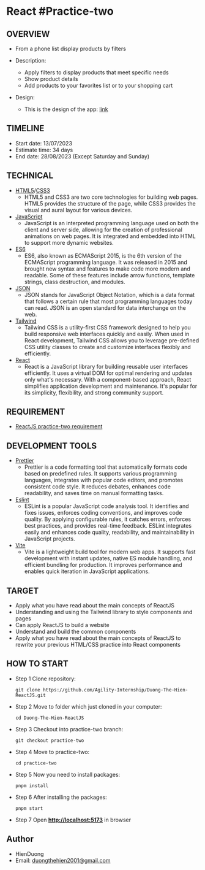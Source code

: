 # React #Practice-two

## OVERVIEW

* From a phone list display products by filters
* Description:
  * Apply filters to display products that meet specific needs
  * Show product details
  * Add products to your favorites list or to your shopping cart

* Design:
  * This is the design of the app: [link](https://drive.google.com/file/d/1XpJmiGw6D0fnW-4didAcc8v_aNNGkc4J/view?usp=drive_link)

## TIMELINE

* Start date: 13/07/2023
* Estimate time: 34 days
* End date: 28/08/2023 (Except Saturday and Sunday)

## TECHNICAL

* [HTML5](https://developer.mozilla.org/en-US/docs/Web/HTML)/[CSS3](https://developer.mozilla.org/en-US/docs/Web/CSS)
  * HTML5 and CSS3 are two core technologies for building web pages. HTML5 provides the structure of the page, while CSS3 provides the visual and aural layout for various devices.
* [JavaScript](https://developer.mozilla.org/en-US/docs/Web/JavaScript)
  * JavaScript is an interpreted programming language used on both the client and server side, allowing for the creation of professional animations on web pages. It is integrated and embedded into HTML to support more dynamic websites.
* [ES6](http://es6-features.org/)
  * ES6, also known as ECMAScript 2015, is the 6th version of the ECMAScript programming language. It was released in 2015 and brought new syntax and features to make code more modern and readable. Some of these features include arrow functions, template strings, class destruction, and modules.
* [JSON](https://www.w3schools.com/js/js_json_intro.asp)
  * JSON stands for JavaScript Object Notation, which is a data format that follows a certain rule that most programming languages today can read. JSON is an open standard for data interchange on the web.
* [Tailwind](https://tailwindui.com/documentation)
  * Tailwind CSS is a utility-first CSS framework designed to help you build responsive web interfaces quickly and easily. When used in React development, Tailwind CSS allows you to leverage pre-defined CSS utility classes to create and customize interfaces flexibly and efficiently.
* [React](https://react.dev/learn)
  * React is a JavaScript library for building reusable user interfaces efficiently. It uses a virtual DOM for optimal rendering and updates only what's necessary. With a component-based approach, React simplifies application development and maintenance. It's popular for its simplicity, flexibility, and strong community support.

## REQUIREMENT

* [ReactJS practice-two requirement](https://docs.google.com/document/d/1ZCogaucL-Z2-EVmqUwiXiMQwaLJOASPHnB4x4YbZq98/edit#heading=h.wn1dmnyf0s8c)

## DEVELOPMENT TOOLS

* [Prettier](https://docs.google.com/document/d/1MF8DaLU2YsnOjFPMEMo7l8BASeBk6MHj2dXO-IhWXag/edit#heading=h.wn1dmnyf0s8c)
  * Prettier is a code formatting tool that automatically formats code based on predefined rules. It supports various programming languages, integrates with popular code editors, and promotes consistent code style. It reduces debates, enhances code readability, and saves time on manual formatting tasks.
* [Eslint](https://eslint.org/)
  * ESLint is a popular JavaScript code analysis tool. It identifies and fixes issues, enforces coding conventions, and improves code quality. By applying configurable rules, it catches errors, enforces best practices, and provides real-time feedback. ESLint integrates easily and enhances code quality, readability, and maintainability in JavaScript projects.
* [Vite](https://vitejs.dev/)
  * Vite is a lightweight build tool for modern web apps. It supports fast development with instant updates, native ES module handling, and efficient bundling for production. It improves performance and enables quick iteration in JavaScript applications.

## TARGET

* Apply what you have read about the main concepts of ReactJS
* Understanding and using the Tailwind library to style components and pages
* Can apply ReactJS to build a website
* Understand and build the common components
* Apply what you have read about the main concepts of ReactJS to rewrite your previous HTML/CSS practice into React components

## HOW TO START

* Step 1 Clone repository:

    ~~~
    git clone https://github.com/Agility-Internship/Duong-The-Hien-ReactJS.git
    ~~~

* Step 2 Move to folder which just cloned in your computer:

    ~~~
    cd Duong-The-Hien-ReactJS
    ~~~

* Step 3 Checkout into practice-two branch:

    ~~~
    git checkout practice-two
    ~~~

* Step 4 Move to practice-two:

    ~~~
    cd practice-two
    ~~~

* Step 5 Now you need to install packages:

    ~~~
    pnpm install
    ~~~

* Step 6 After installing the packages:

    ~~~
    pnpm start
    ~~~

* Step 7 Open **<http://localhost:5173>** in browser

## Author

* HienDuong
* Email: <duongthehien2001@gmail.com>
